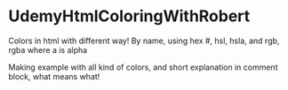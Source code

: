 # UdemyHtmlColoringWithRobert
Colors in html with different way! By name, using hex #, hsl, hsla, and rgb, rgba where a is alpha

Making example with all kind of colors, and short explanation in comment block, what means what!

